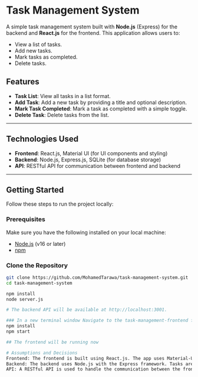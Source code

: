 # Task Management System

A simple task management system built with **Node.js** (Express) for the backend and **React.js** for the frontend. This application allows users to:
- View a list of tasks.
- Add new tasks.
- Mark tasks as completed.
- Delete tasks.

## Features
- **Task List**: View all tasks in a list format.
- **Add Task**: Add a new task by providing a title and optional description.
- **Mark Task Completed**: Mark a task as completed with a simple toggle.
- **Delete Task**: Delete tasks from the list.

---

## Technologies Used
- **Frontend**: React.js, Material UI (for UI components and styling)
- **Backend**: Node.js, Express.js, SQLite (for database storage)
- **API**: RESTful API for communication between frontend and backend

---

## Getting Started

Follow these steps to run the project locally:

### Prerequisites

Make sure you have the following installed on your local machine:
- [Node.js](https://nodejs.org/) (v16 or later)
- [npm](https://www.npmjs.com/)

### Clone the Repository

```bash
git clone https://github.com/MohamedTarawa/task-management-system.git
cd task-management-system

npm install
node server.js

# The backend API will be available at http://localhost:3001.

### In a new terminal window Navigate to the task-management-frontend folder
npm install
npm start

## The frontend will be running now

# Assumptions and Decisions
Frontend: The frontend is built using React.js. The app uses Material-UI for modern, responsive components and design.
Backend: The backend uses Node.js with the Express framework. Tasks are stored in an SQLite database by default, but it can be easily replaced with another database (MongoDB) if needed.
API: A RESTful API is used to handle the communication between the frontend and backend.
